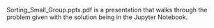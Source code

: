 Sorting_Small_Group.pptx.pdf is a presentation that walks through the problem given with the solution being in the Jupyter Notebook.
